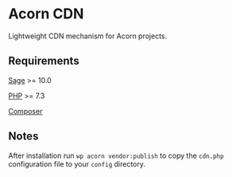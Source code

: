 # Acorn CDN

Lightweight CDN mechanism for Acorn projects.

## Requirements

[Sage](https://github.com/roots/sage) >= 10.0

[PHP](https://secure.php.net/manual/en/install.php) >= 7.3

[Composer](https://getcomposer.org)

## Notes

After installation run `wp acorn vendor:publish` to copy the `cdn.php` configuration file to your `config` directory.
